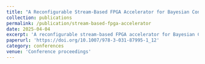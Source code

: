 ```yaml
---
title: "A Reconfigurable Stream-Based FPGA Accelerator for Bayesian Confidence Propagation Neural Networks"
collection: publications
permalink: /publication/stream-based-fpga-accelerator
date: 2025-04-04
excerpt: 'A reconfigurable stream-based FPGA accelerator for Bayesian Confidence Propagation neural networks.'
paperurl: 'https://doi.org/10.1007/978-3-031-87995-1_12'
category: conferences
venue: 'Conference proceedings'
---
```

